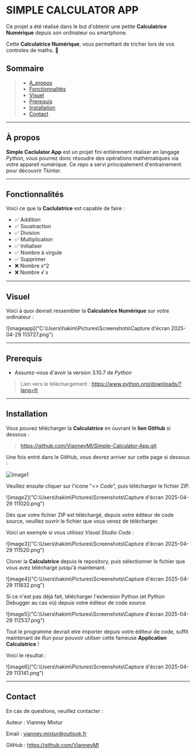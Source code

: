 # **SIMPLE CALCULATOR APP**

Ce projet a été réalisé dans le but d'obtenir une petite __Calculatrice Numérique__ depuis
son ordinateur ou smartphone.

Cette **Calculatrice Numérique**, vous permettant de tricher lors de vos controles de maths. 🤫


## Sommaire

>- [A_propos](#A-propos)
>- [Fonctionnalités](#Fonctionnalités)
>- [Visuel](#Visuel)
>- [Prerequis](#prerequis)
>- [Installation](#Installation)
>- [Contact](#Contact)

---

## **À propos**

__Simple Caclulator App__ est un projet fini entièrement réaliser en langage _Python_,
vous pourrez donc résoudre des opérations mathématiques via votre appareil numérique.
Ce repo a servi principalement d'entrainement pour découvrir Tkinter. 


---


## Fonctionnalités

Voici ce que la __Caclulatrice__ est capable de faire :
- ✅ Addition
- ✅ Soustraction
- ✅ Division
- ✅ Multiplication
- ✅ Initialiser
- ✅ Nombre à virgule
- ✅ Supprimer
- ❌ Nombre x^2 
- ❌ Nombre √ x 

---

## Visuel

Voici à quoi devrait ressembler la __Calculatrice Numérique__ sur votre ordinateur :

![imageapp]("C:\Users\hakim\Pictures\Screenshots\Capture d'écran 2025-04-29 113727.png")

---

## Prerequis

- Assurez-vous d'avoir la version 3.10.7 de _Python_

>Lien vers le téléchargement : https://www.python.org/downloads/?lang=fr

---

## Installation

Vous pouvez télécharger la __Calculatrice__ en ouvrant le __lien GitHub__ si dessous :
> https://github.com/VianneyMI/Simple-Calculator-App.git

Une fois entré dans le GitHub, vous devrez arriver sur cette page si dessous :

![image1]("C:\Users\hakim\Pictures\Screenshots\screentruc1.png")

Veuillez ensuite cliquer sur l'icone "*<> Code*", puis télécharger le fichier ZIP.

![image2]("C:\Users\hakim\Pictures\Screenshots\Capture d'écran 2025-04-29 111020.png")

Dès que votre  fichier ZIP est téléchargé, depuis votre éditeur de code source, veuillez
ouvrir le fichier que vous venez de télécharger.

Voici un exemple si vous utilisez _Visual Studio Code_ :

![image3]("C:\Users\hakim\Pictures\Screenshots\Capture d'écran 2025-04-29 111520.png")

Cloner la __Calculatrice__ depuis le repository, puis sélectionner le fichier que vous
avez téléchargé jusqu'à maintenant.

![image4]("C:\Users\hakim\Pictures\Screenshots\Capture d'écran 2025-04-29 111832.png")

Si ce n'est pas déjà fait, télécharger l'extension Python (et Python Debugger au cas où)
depuis votre éditeur de code source.

![image5]("C:\Users\hakim\Pictures\Screenshots\Capture d'écran 2025-04-29 112537.png")

Tout le programme devrait etre importer depuis votre éditeur de code, suffit maintenant
de _Run_ pour pouvoir utiliser cette fameuse __Application Calculatrice__ !

Voici le résultat :

![image6]("C:\Users\hakim\Pictures\Screenshots\Capture d'écran 2025-04-29 113141.png")

---


## Contact

En cas de questions, veuillez contacter :

Auteur : Vianney Mixtur

Email : vianney.mixtur@outlook.fr

GitHub : https://github.com/VianneyMI